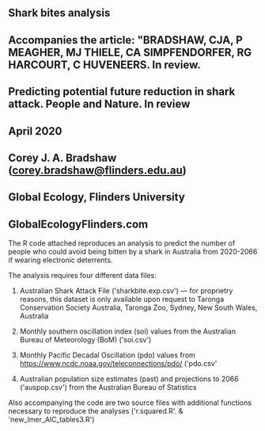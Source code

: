 ## Shark bites analysis
##
## Accompanies the article: "BRADSHAW, CJA, P MEAGHER, MJ THIELE, CA SIMPFENDORFER, RG HARCOURT, C HUVENEERS. In review. 
## Predicting potential future reduction in shark attack. People and Nature. In review
##
## April 2020
##
## Corey J. A. Bradshaw (corey.bradshaw@flinders.edu.au)
## Global Ecology, Flinders University
## GlobalEcologyFlinders.com

The R code attached reproduces an analysis to predict the number of people who could avoid being bitten by a shark in Australia from 2020-2066 if wearing electronic deterrents.

The analysis requires four different data files:

1. Australian Shark Attack File ('sharkbite.exp.csv') — for proprietry reasons, this dataset is only available upon request to Taronga Conservation Society Australia, Taronga Zoo, Sydney, New South Wales, Australia

2. Monthly southern oscillation index (soi) values from the Australian Bureau of Meteorology (BoM) ('soi.csv')

3. Monthly Pacific Decadal Oscillation (pdo) values from https://www.ncdc.noaa.gov/teleconnections/pdo/ ('pdo.csv'

4. Australian population size estimates (past) and projections to 2066 ('auspop.csv') from the Australian Bureau of Statistics

Also accompanying the code are two source files with additional functions necessary to reproduce the analyses ('r.squared.R'. & 'new_lmer_AIC_tables3.R')
